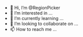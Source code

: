 - 👋 Hi, I’m @RegionPicker
- 👀 I’m interested in ...
- 🌱 I’m currently learning ...
- 💞️ I’m looking to collaborate on ...
- 📫 How to reach me ...

<!---
RegionPicker/RegionPicker is a ✨ special ✨ repository because its `README.md` (this file) appears on your GitHub profile.
You can click the Preview link to take a look at your changes.
--->
